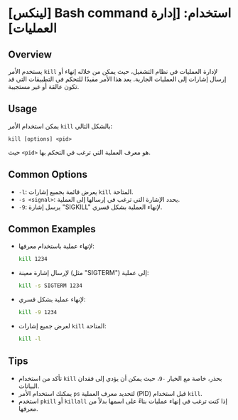 # [لينكس] Bash command استخدام: [إدارة العمليات]

## Overview
يستخدم الأمر `kill` لإدارة العمليات في نظام التشغيل، حيث يمكن من خلاله إنهاء أو إرسال إشارات إلى العمليات الجارية. يعد هذا الأمر مفيدًا للتحكم في التطبيقات التي قد تكون عالقة أو غير مستجيبة.

## Usage
يمكن استخدام الأمر `kill` بالشكل التالي:

```
kill [options] <pid>
```

حيث `<pid>` هو معرف العملية التي ترغب في التحكم بها.

## Common Options
- `-l`: يعرض قائمة بجميع إشارات `kill` المتاحة.
- `-s <signal>`: يحدد الإشارة التي ترغب في إرسالها إلى العملية.
- `-9`: يرسل إشارة "SIGKILL" لإنهاء العملية بشكل قسري.

## Common Examples
- لإنهاء عملية باستخدام معرفها:
  ```bash
  kill 1234
  ```

- لإرسال إشارة معينة (مثل "SIGTERM") إلى عملية:
  ```bash
  kill -s SIGTERM 1234
  ```

- لإنهاء عملية بشكل قسري:
  ```bash
  kill -9 1234
  ```

- لعرض جميع إشارات `kill` المتاحة:
  ```bash
  kill -l
  ```

## Tips
- تأكد من استخدام `kill` بحذر، خاصة مع الخيار `-9`، حيث يمكن أن يؤدي إلى فقدان البيانات.
- يمكنك استخدام الأمر `ps` لتحديد معرف العملية (PID) قبل استخدام `kill`.
- استخدم `pkill` أو `killall` إذا كنت ترغب في إنهاء عمليات بناءً على اسمها بدلاً من معرفها.
